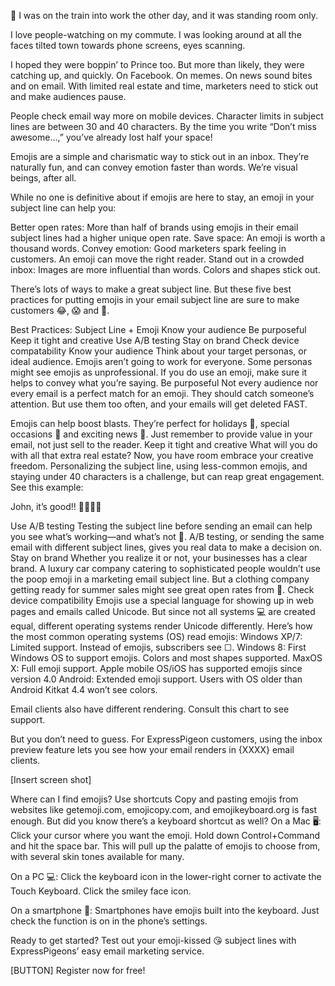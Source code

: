 


:two_women_holding_hands: I was on the train into work the other day, and it was standing room only. 

I love people-watching on my commute. I was looking around at all the faces tilted town towards phone screens, eyes scanning. 

I hoped they were boppin’ to Prince too. But more than likely, they were catching up, and quickly. On Facebook. On memes. On news sound bites and on email. With limited real estate and time, marketers need to stick out and make audiences pause.

People check email way more on mobile devices. Character limits in subject lines are between 30 and 40 characters. By the time you write “Don’t miss awesome…,” you’ve already lost half your space!

Emojis are a simple and charismatic way to stick out in an inbox. They’re naturally fun, and can convey emotion faster than words. We’re visual beings, after all. 

While no one is definitive about if emojis are here to stay, an emoji in your subject line can help you: 

Better open rates: More than half of brands using emojis in their email subject lines had a higher unique open rate. 
Save space: An emoji is worth a thousand words.
Convey emotion: Good marketers spark feeling in customers. An emoji can move the right reader.
Stand out in a crowded inbox: Images are more influential than words. Colors and shapes stick out.

There’s lots of ways to make a great subject line. But these five best practices for putting emojis in your email subject line are sure to make customers 😂, 😱 and 👏. 

Best Practices: Subject Line + Emoji
Know your audience
Be purposeful
Keep it tight and creative
Use A/B testing
Stay on brand
Check device compatability
Know your audience
Think about your target personas, or ideal audience. Emojis aren’t going to work for everyone. Some personas might see emojis as unprofessional. If you do use an emoji, make sure it helps to convey what you’re saying. 
Be purposeful
Not every audience nor every email is a perfect match for an emoji. They should catch someone’s attention. But use them too often, and your emails will get deleted FAST.

Emojis can help boost blasts. They’re perfect for holidays 🎄, special occasions 🎁 and exciting news 🎉. Just remember to provide value in your email, not just sell to the reader. 
Keep it tight and creative
What will you do with all that extra real estate? Now, you have room embrace your creative freedom. Personalizing the subject line, using less-common emojis, and staying under 40 characters is a challenge, but can reap great engagement. See this example:

John, it’s good!! 🏈🍺🙌🏿

Use A/B testing
Testing the subject line before sending an email can help you see what’s working—and what’s not 👀. A/B testing, or sending the same email with different subject lines, gives you real data to make a decision on. 
Stay on brand
Whether you realize it or not, your businesses has a clear brand. A luxury car company catering to sophisticated people wouldn’t use the poop emoji in a marketing email subject line. But a clothing company getting ready for summer sales might see great open rates from 👙. 
Check device compatibility 
Emojis use a special language for showing up in web pages and emails called Unicode. But since not all systems 💻 are created equal, different operating systems render Unicode differently. Here’s how the most common operating systems (OS) read emojis:
Windows XP/7: Limited support. Instead of emojis, subscribers see ☐.
Windows 8: First Windows OS to support emojis. Colors and most shapes supported.
MaxOS X: Full emoji support. Apple mobile OS/iOS has supported emojis since version 4.0
Android: Extended emoji support. Users with OS older than Android Kitkat 4.4 won’t see colors. 

Email clients also have different rendering. Consult this chart to see support. 




But you don’t need to guess. For ExpressPigeon customers, using the inbox preview feature lets you see how your email renders in {XXXX} email clients. 

[Insert screen shot]
 
Where can I find emojis?
Use shortcuts
Copy and pasting emojis from websites like getemoji.com,  emojicopy.com, and  emojikeyboard.org is fast enough. But did you know there’s a keyboard shortcut as well?
On a Mac 🖥: 
Click your cursor where you want the emoji. Hold down Control+Command and hit the space bar. This will pull up the palatte of emojis to choose from, with several skin tones available for many. 

On a PC 💻:
Click the keyboard icon in the lower-right corner to activate the Touch Keyboard. Click the smiley face icon.

On a smartphone 📱:
Smartphones have emojis built into the keyboard. Just check the function is on in the phone’s settings. 



Ready to get started? Test out your emoji-kissed 😘 subject lines with ExpressPigeons’ easy email marketing service. 

[BUTTON]
Register now for free!



